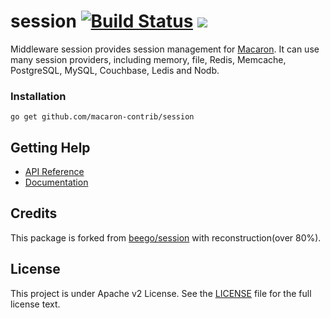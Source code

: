 session [![Build Status](https://drone.io/github.com/macaron-contrib/session/status.png)](https://drone.io/github.com/macaron-contrib/session/latest) [![](http://gocover.io/_badge/github.com/macaron-contrib/session)](http://gocover.io/github.com/macaron-contrib/session)
=======

Middleware session provides session management for [Macaron](https://github.com/Unknwon/macaron). It can use many session providers, including memory, file, Redis, Memcache, PostgreSQL, MySQL, Couchbase, Ledis and Nodb.

### Installation

	go get github.com/macaron-contrib/session
	
## Getting Help

- [API Reference](https://gowalker.org/github.com/macaron-contrib/session)
- [Documentation](http://macaron.gogs.io/docs/middlewares/session)

## Credits

This package is forked from [beego/session](https://github.com/astaxie/beego/tree/master/session) with reconstruction(over 80%).

## License

This project is under Apache v2 License. See the [LICENSE](LICENSE) file for the full license text.
